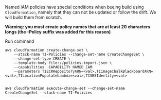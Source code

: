
Named IAM policies have special conditions when beeing build using ```Cloudformation```, namely that they can not be updated or follow the drift. We will build them from scratch.

**Warning: you must create policy names that are at least 20 characters longs (the -Policy suffix was added for this reason)**


Run command

```
aws cloudformation create-change-set \
    --stack-name TI-Policies --change-set-name CreateChangeSet \
    --change-set-type CREATE \
    --template-body file://policies-import.json \
    --capabilities  CAPABILITY_NAMED_IAM
	--parameters TIECRRepositoryARN=<val>,TIImageChalkBlackboardARN=<val>,TILocationPopulateLambda=<val>,TISESIdentity=<val>


aws cloudformation execute-change-set --change-set-name CreateChangeSet --stack-name TI-Policies
```



